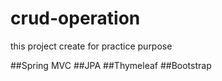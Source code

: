 # crud-operation
this project create for practice purpose

##Spring MVC
##JPA
##Thymeleaf
##Bootstrap

